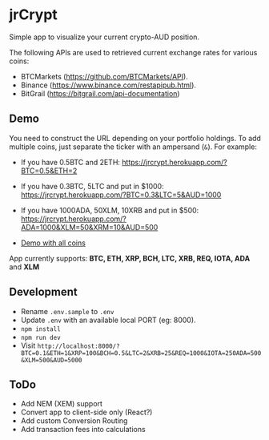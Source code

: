 # jrCrypt

Simple app to visualize your current crypto-AUD position.

The following APIs are used to retrieved current exchange rates for various coins:
* BTCMarkets (https://github.com/BTCMarkets/API).
* Binance (https://www.binance.com/restapipub.html).
* BitGrail (https://bitgrail.com/api-documentation)

## Demo
You need to construct the URL depending on your portfolio holdings. To add multiple coins, just separate the ticker with an ampersand (`&`). For example:

* If you have 0.5BTC and 2ETH: https://jrcrypt.herokuapp.com/?BTC=0.5&ETH=2
* If you have 0.3BTC, 5LTC and put in $1000: https://jrcrypt.herokuapp.com/?BTC=0.3&LTC=5&AUD=1000
* If you have 1000ADA, 50XLM, 10XRB and put in $500: https://jrcrypt.herokuapp.com/?ADA=1000&XLM=50&XRM=10&AUD=500

* [Demo with all coins](https://jrcrypt.herokuapp.com/?BTC=0.1&ETH=1&XRP=100&BCH=0.5&LTC=2&XRB=25&REQ=1000&IOTA=250ADA=500&XLM=500&AUD=10000)

App currently supports: **BTC, ETH, XRP, BCH, LTC, XRB, REQ, IOTA, ADA** and **XLM**

## Development
* Rename `.env.sample` to `.env`
* Update `.env` with an available local PORT (eg: 8000).
* `npm install` 
* `npm run dev`
* Visit `http://localhost:8000/?BTC=0.1&ETH=1&XRP=100&BCH=0.5&LTC=2&XRB=25&REQ=1000&IOTA=250ADA=500&XLM=500&AUD=5000`

## ToDo
* Add NEM (XEM) support
* Convert app to client-side only (React?)
* Add custom Conversion Routing
* Add transaction fees into calculations
